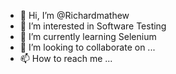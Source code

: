 - 👋 Hi, I’m @Richardmathew
- 👀 I’m interested in Software Testing
- 🌱 I’m currently learning Selenium
- 💞️ I’m looking to collaborate on ...
- 📫 How to reach me ...

<!---
Richardmathew/Richardmathew is a ✨ special ✨ repository because its `README.md` (this file) appears on your GitHub profile.
You can click the Preview link to take a look at your changes.
--->
